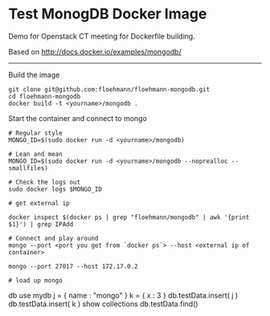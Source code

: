 Test MonogDB Docker Image
=========================

Demo for Openstack CT meeting for Dockerfile building.

Based on http://docs.docker.io/examples/mongodb/

----

Build the image


```
git clone git@github.com:floehmann/floehmann-mongodb.git
cd floehmann-mongodb
docker build -t <yourname>/mongodb .
```

Start the container and connect to mongo

```
# Regular style
MONGO_ID=$(sudo docker run -d <yourname>/mongodb)

# Lean and mean
MONGO_ID=$(sudo docker run -d <yourname>/mongodb --noprealloc --smallfiles)

# Check the logs out
sudo docker logs $MONGO_ID

# get external ip

docker inspect $(docker ps | grep "floehmann/mongodb" | awk '{print $1}') | grep IPAdd

# Connect and play around
mongo --port <port you get from `docker ps`> --host <external ip of container>

mongo --port 27017 --host 172.17.0.2

# load up mongo

```
db
use mydb
j = { name : "mongo" }
k = { x : 3 }
db.testData.insert( j )
db.testData.insert( k )
show collections
db.testData.find()
```


